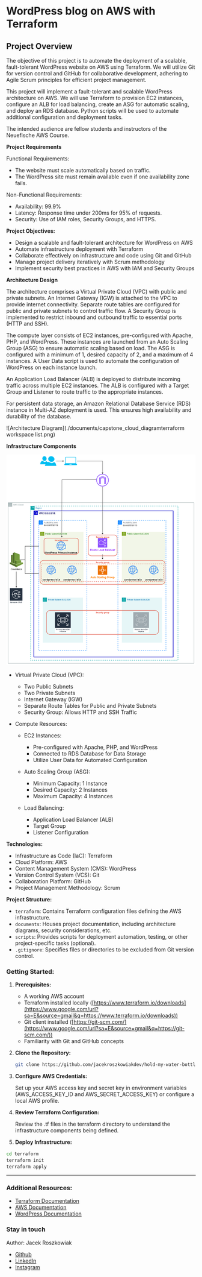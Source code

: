 # WordPress blog on AWS with Terraform

## Project Overview

The objective of this project is to automate the deployment of a scalable, fault-tolerant WordPress website on AWS using Terraform. We will utilize Git for version control and GitHub for collaborative development, adhering to Agile Scrum principles for efficient project management.

This project will implement a fault-tolerant and scalable WordPress architecture on AWS. We will use Terraform to provision EC2 instances, configure an ALB for load balancing, create an ASG for automatic scaling, and deploy an RDS database. Python scripts will be used to automate additional configuration and deployment tasks.

The intended audience are fellow students and instructors of the Neuefische AWS Course.

**Project Requirements**

Functional Requirements:

-   The website must scale automatically based on traffic.
-   The WordPress site must remain available even if one availability zone fails.

Non-Functional Requirements:

-   Availability: 99.9%
-   Latency: Response time under 200ms for 95% of requests.
-   Security: Use of IAM roles, Security Groups, and HTTPS.

**Project Objectives:**

-   Design a scalable and fault-tolerant architecture for WordPress on AWS
-   Automate infrastructure deployment with Terraform
-   Collaborate effectively on infrastructure and code using Git and GitHub
-   Manage project delivery iteratively with Scrum methodology
-   Implement security best practices in AWS with IAM and Security Groups

**Architecture Design**

The architecture comprises a Virtual Private Cloud (VPC) with public and private subnets. An Internet Gateway (IGW) is attached to the VPC to provide internet connectivity. Separate route tables are configured for public and private subnets to control traffic flow. A Security Group is implemented to restrict inbound and outbound traffic to essential ports (HTTP and SSH).

The compute layer consists of EC2 instances, pre-configured with Apache, PHP, and WordPress. These instances are launched from an Auto Scaling Group (ASG) to ensure automatic scaling based on load. The ASG is configured with a minimum of 1, desired capacity of 2, and a maximum of 4 instances. A User Data script is used to automate the configuration of WordPress on each instance launch.

An Application Load Balancer (ALB) is deployed to distribute incoming traffic across multiple EC2 instances. The ALB is configured with a Target Group and Listener to route traffic to the appropriate instances.

For persistent data storage, an Amazon Relational Database Service (RDS) instance in Multi-AZ deployment is used. This ensures high availability and durability of the database.

![Architecture Diagram](./documents/capstone_cloud_diagramterraform workspace list.png)

**Infrastructure Components**

![Architecture Diagram](./documents/capstone_cloud_diagram.png)

-   Virtual Private Cloud (VPC):

    -   Two Public Subnets
    -   Two Private Subnets
    -   Internet Gateway (IGW)
    -   Separate Route Tables for Public and Private Subnets
    -   Security Group: Allows HTTP and SSH Traffic

-   Compute Resources:

    -   EC2 Instances:

        -   Pre-configured with Apache, PHP, and WordPress
        -   Connected to RDS Database for Data Storage
        -   Utilize User Data for Automated Configuration

    -   Auto Scaling Group (ASG):

        -   Minimum Capacity: 1 Instance
        -   Desired Capacity: 2 Instances
        -   Maximum Capacity: 4 Instances

    -   Load Balancing:

        -   Application Load Balancer (ALB)
        -   Target Group
        -   Listener Configuration

**Technologies:**

-   Infrastructure as Code (IaC): Terraform
-   Cloud Platform: AWS
-   Content Management System (CMS): WordPress
-   Version Control System (VCS): Git
-   Collaboration Platform: GitHub
-   Project Management Methodology: Scrum

**Project Structure:**

-   `terraform`: Contains Terraform configuration files defining the AWS infrastructure.
-   `documents`: Houses project documentation, including architecture diagrams, security considerations, etc.
-   `scripts`: Provides scripts for deployment automation, testing, or other project-specific tasks (optional).
-   `.gitignore`: Specifies files or directories to be excluded from Git version control.

### Getting Started:

1. **Prerequisites:**

    - A working AWS account
    - Terraform installed locally ([https://www.terraform.io/downloads](https://www.google.com/url?sa=E&source=gmail&q=https://www.terraform.io/downloads))
    - Git client installed ([https://git-scm.com/](https://www.google.com/url?sa=E&source=gmail&q=https://git-scm.com/))
    - Familiarity with Git and GitHub concepts

2. **Clone the Repository:**

    ```bash
    git clone https://github.com/jacekroszkowiakdev/hold-my-water-bottle-blog.git
    ```

3. **Configure AWS Credentials:**

    Set up your AWS access key and secret key in environment variables (AWS_ACCESS_KEY_ID and AWS_SECRET_ACCESS_KEY) or configure a local AWS profile.

4. **Review Terraform Configuration:**

    Review the .tf files in the terraform directory to understand the infrastructure components being defined.

5. **Deploy Infrastructure:**

```bash
cd terraform
terraform init
terraform apply
```

---

### Additional Resources:

-   [Terraform Documentation](https://www.terraform.io/docs/)
-   [AWS Documentation](https://docs.aws.amazon.com/)
-   [WordPress Documentation](https://codex.wordpress.org/)

### Stay in touch

Author: Jacek Roszkowiak

-   [Github](https://github.com/jacekroszkowiakdev)
-   [LinkedIn](https://www.linkedin.com/in/jacekroszkowiak/)
-   [Instagram](https://www.instagram.com/jroszko/)
